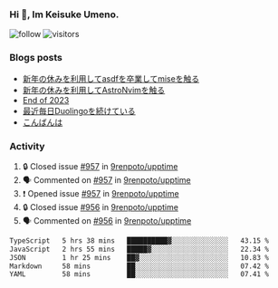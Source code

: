 ### Hi 👋, Im Keisuke Umeno.

<!--
**9renpoto/9renpoto** is a ✨ _special_ ✨ repository because its `README.md` (this file) appears on your GitHub profile.

Here are some ideas to get you started:

- 🔭 I’m currently working on ...
- 🌱 I’m currently learning ...
- 👯 I’m looking to collaborate on ...
- 🤔 I’m looking for help with ...
- 💬 Ask me about ...
- 📫 How to reach me: ...
- 😄 Pronouns: ...
- ⚡ Fun fact: ...
-->

![follow](https://img.shields.io/github/followers/9renpoto?label=Follow&style=social)
![visitors](https://komarev.com/ghpvc/?username=9renpoto&label=Profile%20views&color=0e75b6&style=flat)

### Blogs posts

<!-- BLOG-POST-LIST:START -->
- [新年の休みを利用してasdfを卒業してmiseを触る](https://9renpoto.win/entry/2024/01/07/mise)
- [新年の休みを利用してAstroNvimを触る](https://9renpoto.win/entry/2024/01/03/new-year-holidays)
- [End of 2023](https://9renpoto.win/entry/2023/12/31/end)
- [最近毎日Duolingoを続けている](https://9renpoto.win/entry/2023/12/05/duolingo)
- [こんばんは](https://sizu.me/9renpoto/posts/5a0i98779w97)
<!-- BLOG-POST-LIST:END -->

### Activity

<!--START_SECTION:activity-->
1. 🔒 Closed issue [#957](https://github.com/9renpoto/upptime/issues/957) in [9renpoto/upptime](https://github.com/9renpoto/upptime)
2. 🗣 Commented on [#957](https://github.com/9renpoto/upptime/issues/957#issuecomment-1881739601) in [9renpoto/upptime](https://github.com/9renpoto/upptime)
3. ❗ Opened issue [#957](https://github.com/9renpoto/upptime/issues/957) in [9renpoto/upptime](https://github.com/9renpoto/upptime)
4. 🔒 Closed issue [#956](https://github.com/9renpoto/upptime/issues/956) in [9renpoto/upptime](https://github.com/9renpoto/upptime)
5. 🗣 Commented on [#956](https://github.com/9renpoto/upptime/issues/956#issuecomment-1881641229) in [9renpoto/upptime](https://github.com/9renpoto/upptime)
<!--END_SECTION:activity-->

<!--START_SECTION:waka-->

```txt
TypeScript   5 hrs 38 mins   ██████████▓░░░░░░░░░░░░░░   43.15 %
JavaScript   2 hrs 55 mins   █████▓░░░░░░░░░░░░░░░░░░░   22.34 %
JSON         1 hr 25 mins    ██▓░░░░░░░░░░░░░░░░░░░░░░   10.83 %
Markdown     58 mins         ██░░░░░░░░░░░░░░░░░░░░░░░   07.42 %
YAML         58 mins         ██░░░░░░░░░░░░░░░░░░░░░░░   07.41 %
```

<!--END_SECTION:waka-->
